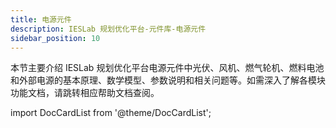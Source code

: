 ```yaml
---
title: 电源元件
description: IESLab 规划优化平台-元件库-电源元件
sidebar_position: 10
---
```



本节主要介绍 IESLab 规划优化平台电源元件中光伏、风机、燃气轮机、燃料电池和外部电源的基本原理、数学模型、参数说明和相关问题等。如需深入了解各模块功能文档，请跳转相应帮助文档查阅。



import DocCardList from '@theme/DocCardList';

<DocCardList />
